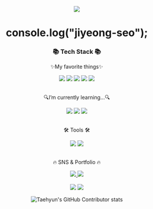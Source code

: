 <div align=center>
	<img src="https://capsule-render.vercel.app/api?type=waving&color=auto&height=200&section=header&text=Jiyoung%20Github!&fontSize=80" /> 
</div>

<div align=center>
  <h1>console.log("jiyeong-seo");</h1> 
	<h3>📚 Tech Stack 📚</h3>
	<p>✨My favorite things✨</p>
</div>
<div align="center">
	<img src="https://img.shields.io/badge/React-007396?style=flat&logo=Conda-Forge&logoColor=white" />
	<img src="https://img.shields.io/badge/HTML5-E34F26?style=flat&logo=HTML5&logoColor=white" />
	<img src="https://img.shields.io/badge/CSS3-1572B6?style=flat&logo=CSS3&logoColor=white" />
	<img src="https://img.shields.io/badge/JavaScript-F7DF1E?style=flat&logo=JavaScript&logoColor=white" />
	<img src="https://img.shields.io/badge/Bootstrap-7952B3?style=flat&logo=Bootstrap&logoColor=white" />
</div>
<br>
<div align=center>
	<p>🔍I’m currently learning...🔍</p>
</div>
<div align="center">
  <img src="https://img.shields.io/badge/TypeScript-6DB33F?style=flat&logo=Spring&logoColor=white" />
	<img src="https://img.shields.io/badge/Next.js-7952B3?style=flat&logo=Bootstrap&logoColor=white" />
  <img src="https://img.shields.io/badge/jQuery-0769AD?style=flat&logo=jQuery&logoColor=white" />
</div>
<br>
<div align=center>
	<p>🛠 Tools 🛠</p>
</div>
<div align=center>
	<img src="https://img.shields.io/badge/GitHub-181717?style=flat&logo=GitHub&logoColor=white" />
	<img src="https://img.shields.io/badge/Visual%20Studio%20Code-007ACC?style=flat&logo=VisualStudioCode&logoColor=white" />
</div>
<br>
<div align=center>
	<p>🔥 SNS & Portfolio 🔥</p>
</div>
<div align=center>
	<a href="mailto:jen.jyseo@gmail.com">
		<img src="https://img.shields.io/badge/Mail-30B980?style=flat&logo=Gmail&logoColor=white" />
	</a>
	<a href="https://gentle-snowboard-1c6.notion.site/https://www.notion.so/developer-dreamtree-ji-young/72d2677360d8445f9d7721947c1828ef?v=7ae219e7db9145ef9d11cc023ed9cf22">
		<img src="https://img.shields.io/badge/Notion-000000?style=flat&logo=Notion&logoColor=white" />
	</a>
	<br>
</div>
<div align=center>
	<br>
<img src="https://github-readme-stats.vercel.app/api/top-langs/?username=kycasdzxc&layout=compact">
<img src="https://github-readme-stats.vercel.app/api?username=kycasdzxc&show_icons=true">

![Taehyun's GitHub Contributor stats](https://github-contributor-stats.vercel.app/api?username=kycasdzxc)

<br>
</div>
